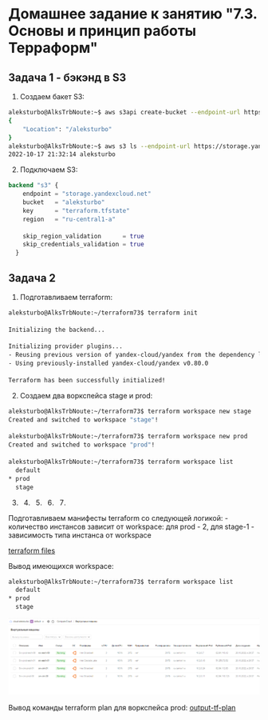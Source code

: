 # Домашнее задание к занятию "7.3. Основы и принцип работы Терраформ"

## Задача 1 - бэкэнд в S3

1. Создаем бакет S3:

```bash
aleksturbo@AlksTrbNoute:~$ aws s3api create-bucket --endpoint-url https://storage.yandexcloud.net --bucket aleksturbo --region ru-central1-a --object-ownership BucketOwnerEnforced --create-bucket-configuration LocationConstraint=ru-central1-a
{
    "Location": "/aleksturbo"
}
aleksturbo@AlksTrbNoute:~$ aws s3 ls --endpoint-url https://storage.yandexcloud.net
2022-10-17 21:32:14 aleksturbo
```

2. Подключаем S3:

```tf
backend "s3" {
    endpoint = "storage.yandexcloud.net"
    bucket   = "aleksturbo"
    key      = "terraform.tfstate"
    region   = "ru-central1-a"

    skip_region_validation      = true
    skip_credentials_validation = true
  }
  ```


## Задача 2

1. Подготавливаем terraform:

```bash
aleksturbo@AlksTrbNoute:~/terraform73$ terraform init

Initializing the backend...

Initializing provider plugins...
- Reusing previous version of yandex-cloud/yandex from the dependency lock file
- Using previously-installed yandex-cloud/yandex v0.80.0

Terraform has been successfully initialized!
```

2. Создаем два воркспейса stage и prod:

```bash
aleksturbo@AlksTrbNoute:~/terraform73$ terraform workspace new stage
Created and switched to workspace "stage"!

aleksturbo@AlksTrbNoute:~/terraform73$ terraform workspace new prod
Created and switched to workspace "prod"!

aleksturbo@AlksTrbNoute:~/terraform73$ terraform workspace list
  default
* prod
  stage
```

3. 4. 5. 6. 7. 

Подготавливаем манифесты terraform со следующей логикой:
    - количество инстансов зависит от workspace: для prod - 2, для stage-1
    - зависимость типа инстанса от workspace

[terraform files](https://github.com/AleksTurbo/devops-netology/tree/main/terraform/hw73)

Вывод имеющихся workspace:

```bash
aleksturbo@AlksTrbNoute:~/terraform73$ terraform workspace list
  default
* prod
  stage
```

![73-tf-yc-wm-list](img/73-tf-yc-wm-list.png)

Вывод команды terraform plan для воркспейса prod: [output-tf-plan](https://github.com/AleksTurbo/devops-netology/blob/main/terraform/hw73/output-tf-plan.txt)
